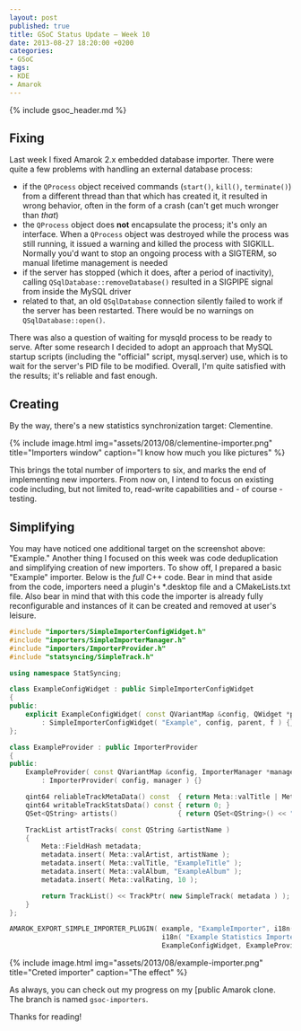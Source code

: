 ```yaml
---
layout: post
published: true
title: GSoC Status Update – Week 10
date: 2013-08-27 18:20:00 +0200
categories:
- GSoC
tags:
- KDE
- Amarok
---
```


{% include gsoc_header.md %}

## Fixing

Last week I fixed Amarok 2.x embedded database importer. There were quite a few
problems with handling an external database process:

* if the `QProcess` object received commands (`start()`, `kill()`,
  `terminate()`) from a different thread than that which has created it, it
  resulted in wrong behavior, often in the form of a crash (can't get much
  wronger than *that*)
* the `QProcess` object does **not** encapsulate the process; it's only an
  interface. When a `QProcess` object was destroyed while the process was still
  running, it issued a warning and killed the process with SIGKILL. Normally
  you'd want to stop an ongoing process with a SIGTERM, so manual lifetime
  management is needed
* if the server has stopped (which it does, after a period of inactivity),
  calling `QSqlDatabase::removeDatabase()` resulted in a SIGPIPE signal from
  inside the MySQL driver
* related to that, an old `QSqlDatabase` connection silently failed to work if
  the server has been restarted. There would be no warnings on
  `QSqlDatabase::open()`.

There was also a question of waiting for mysqld process to be ready to serve.
After some research I decided to adopt an approach that MySQL startup scripts
(including the "official" script, mysql.server) use, which is to wait for the
server's PID file to be modified. Overall, I'm quite satisfied with the results;
it's reliable and fast enough.

## Creating

By the way, there's a new statistics synchronization target: Clementine.

{% include image.html img="assets/2013/08/clementine-importer.png" title="Importers window" caption="I know how much you like pictures" %}

This brings the total number of importers to six, and marks the end of
implementing new importers. From now on, I intend to focus on existing code
including, but not limited to, read-write capabilities and - of course -
testing.

## Simplifying

You may have noticed one additional target on the screenshot above: "Example."
Another thing I focused on this week was code deduplication and simplifying
creation of new importers. To show off, I prepared a basic "Example" importer.
Below is the *full* C++ code. Bear in mind that aside from the code, importers
need a plugin's *.desktop file and a CMakeLists.txt file. Also bear in mind that
with this code the importer is already fully reconfigurable and instances of it
can be created and removed at user's leisure.

```c++
#include "importers/SimpleImporterConfigWidget.h"
#include "importers/SimpleImporterManager.h"
#include "importers/ImporterProvider.h"
#include "statsyncing/SimpleTrack.h"

using namespace StatSyncing;

class ExampleConfigWidget : public SimpleImporterConfigWidget
{
public:
    explicit ExampleConfigWidget( const QVariantMap &config, QWidget *parent = 0, Qt::WindowFlags f = 0 )
        : SimpleImporterConfigWidget( "Example", config, parent, f ) {}
};

class ExampleProvider : public ImporterProvider
{
public:
    ExampleProvider( const QVariantMap &config, ImporterManager *manager )
        : ImporterProvider( config, manager ) {}

    qint64 reliableTrackMetaData() const  { return Meta::valTitle | Meta::valArtist | Meta::valAlbum; }
    qint64 writableTrackStatsData() const { return 0; }
    QSet<QString> artists()               { return QSet<QString>() << "ExampleArtist"; }

    TrackList artistTracks( const QString &artistName )
    {
        Meta::FieldHash metadata;
        metadata.insert( Meta::valArtist, artistName );
        metadata.insert( Meta::valTitle, "ExampleTitle" );
        metadata.insert( Meta::valAlbum, "ExampleAlbum" );
        metadata.insert( Meta::valRating, 10 );

        return TrackList() << TrackPtr( new SimpleTrack( metadata ) );
    }
};

AMAROK_EXPORT_SIMPLE_IMPORTER_PLUGIN( example, "ExampleImporter", i18n( "Example" ),
                                      i18n( "Example Statistics Importer" ), KIcon( "dialog-ok" ),
                                      ExampleConfigWidget, ExampleProvider )
```

{% include image.html img="assets/2013/08/example-importer.png" title="Creted importer" caption="The effect" %}

As always, you can check out my progress on my [public Amarok clone. The branch
is named `gsoc-importers`.

Thanks for reading!
